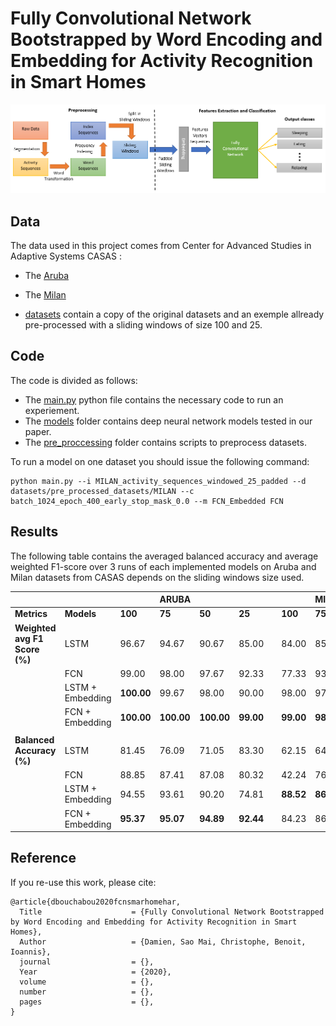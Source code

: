 # Fully Convolutional Network Bootstrapped by Word Encoding and Embedding for Activity Recognition in Smart Homes

![Framework Architecture](https://github.com/dbouchabou/Fully-Convolutional-Network-Smart-Homes/blob/master/png/fcn_framework.png)

## Data 
The data used in this project comes from Center for Advanced Studies in Adaptive Systems CASAS : 

* The [Aruba](http://casas.wsu.edu/datasets/aruba.zip)
* The [Milan](http://casas.wsu.edu/datasets/milan.zip)

* [datasets](https://github.com/dbouchabou/Fully-Convolutional-Network-Smart-Homes/blob/master/datasets) contain a copy of the original datasets and an exemple allready pre-processed with a sliding windows of size 100 and 25.

## Code

The code is divided as follows: 
* The [main.py](https://github.com/dbouchabou/Fully-Convolutional-Network-Smart-Homes/blob/master/main.py) python file contains the necessary code to run an experiement.
* The [models](https://github.com/dbouchabou/Fully-Convolutional-Network-Smart-Homes/blob/master/models) folder contains deep neural network models tested in our paper.
* The [pre_proccessing](https://github.com/dbouchabou/Fully-Convolutional-Network-Smart-Homes/blob/master/pre_processing) folder contains scripts to preprocess datasets.


To run a model on one dataset you should issue the following command: 
```
python main.py --i MILAN_activity_sequences_windowed_25_padded --d datasets/pre_processed_datasets/MILAN --c batch_1024_epoch_400_early_stop_mask_0.0 --m FCN_Embedded FCN 
``` 

## Results

The following table contains the averaged balanced accuracy and average weighted F1-score over 3 runs of each implemented models on Aruba and Milan datasets from CASAS depends on the sliding windows size used.



|                             |                 |           |ARUBA     |          |          |   |           |MILAN     |          |          |
|-----------------------------|-----------------|-----------|----------|----------|----------|---|-----------|----------|----------|----------|
|**Metrics**                  |**Models**       |**100**    |**75**    |**50**    |**25**    |   |**100**    |**75**    |**50**    |**25**    |
|**Weighted avg F1 Score (%)**|LSTM             |96.67      |94.67     |90.67     |85.00     |   |84.00      |85.67     |75.33     |64.00     |
|                             |FCN              |99.00      |98.00     |97.67     |92.33     |   |77.33      |93.67     |88.33     |83.67     |
|                             |LSTM + Embedding |**100.00** |99.67     |98.00     |90.00     |   |98.00      |97.00     |93.00     |73.67     |
|                             |FCN + Embedding  |**100.00** |**100.00**|**100.00**|**99.00** |   |**99.00**  |**98.00** |**97.00** |**94.33** |
|                             |                 |           |          |          |          |   |           |          |          |          |
|**Balanced Accuracy (%)**    |LSTM             |81.45      |76.09     |71.05     |83.30     |   |62.15      |64.95     |55.70     |43.29     |
|                             |FCN              |88.85      |87.41     |87.08     |80.32     |   |42.24      |76.41     |71.82     |71.34     |
|                             |LSTM + Embedding |94.55      |93.61     |90.20     |74.81     |   |**88.52**  |**86.77** |82.05     |59.35     |
|                             |FCN + Embedding  |**95.37**  |**95.07** |**94.89** |**92.44** |   |84.23      |86.64     |**87.83** |**90.86** |

## Reference

If you re-use this work, please cite:

```
@article{dbouchabou2020fcnsmarhomehar,
  Title                    = {Fully Convolutional Network Bootstrapped by Word Encoding and Embedding for Activity Recognition in Smart Homes},
  Author                   = {Damien, Sao Mai, Christophe, Benoit, Ioannis},
  journal                  = {},
  Year                     = {2020},
  volume                   = {},
  number                   = {},
  pages                    = {},
}
```
